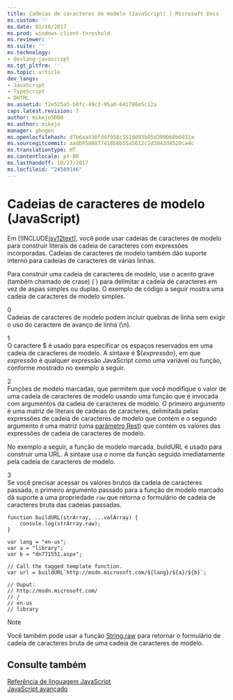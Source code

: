 ```yaml
---
title: Cadeias de caracteres de modelo (JavaScript) | Microsoft Docs
ms.custom: ''
ms.date: 01/18/2017
ms.prod: windows-client-threshold
ms.reviewer: ''
ms.suite: ''
ms.technology:
- devlang-javascript
ms.tgt_pltfrm: ''
ms.topic: article
dev_langs:
- JavaScript
- TypeScript
- DHTML
ms.assetid: f2e525a5-b0fc-49c3-95a0-641788e5c12a
caps.latest.revision: 7
author: mikejo5000
ms.author: mikejo
manager: ghogen
ms.openlocfilehash: d7b6aa430fd4f958c5519093b85d399060b6031a
ms.sourcegitcommit: aadb9588877418b8b55a5612c1d3842d4520ca4c
ms.translationtype: HT
ms.contentlocale: pt-BR
ms.lasthandoff: 10/27/2017
ms.locfileid: "24569146"
---
```

# <a name="template-strings-javascript"></a>Cadeias de caracteres de modelo (JavaScript)
Em [!INCLUDE[jsv12text](../../javascript/includes/jsv12text-md.md)], você pode usar cadeias de caracteres de modelo para construir literais de cadeia de caracteres com expressões incorporadas. Cadeias de caracteres de modelo também dão suporte interno para cadeias de caracteres de várias linhas.  
  
 Para construir uma cadeia de caracteres de modelo, use o acento grave (também chamado de crase) (`) para delimitar a cadeia de caracteres em vez de aspas simples ou duplas. O exemplo de código a seguir mostra uma cadeia de caracteres de modelo simples.  
  
<CodeContentPlaceHolder>0</CodeContentPlaceHolder>  
 Cadeias de caracteres de modelo podem incluir quebras de linha sem exigir o uso do caractere de avanço de linha (\n).  
  
<CodeContentPlaceHolder>1</CodeContentPlaceHolder>  
 O caractere $ é usado para especificar os espaços reservados em uma cadeia de caracteres de modelo. A sintaxe é ${*expressão*}, em que *expressão* é qualquer expressão JavaScript como uma variável ou função, conforme mostrado no exemplo a seguir.  
  
<CodeContentPlaceHolder>2</CodeContentPlaceHolder>  
 Funções de modelo marcadas, que permitem que você modifique o valor de uma cadeia de caracteres de modelo usando uma função que é invocada com argumentos da cadeia de caracteres de modelo. O primeiro argumento é uma matriz de literais de cadeias de caracteres, delimitada pelas expressões de cadeia de caracteres de modelo que contém e o segundo argumento é uma matriz (uma [parâmetro Rest](../../javascript/functions-javascript.md)) que contém os valores das expressões de cadeia de caracteres de modelo.  
  
 No exemplo a seguir, a função de modelo marcada, buildURL é usado para construir uma URL. A sintaxe usa o nome da função seguido imediatamente pela cadeia de caracteres de modelo.  
  
<CodeContentPlaceHolder>3</CodeContentPlaceHolder>  
 Se você precisar acessar os valores brutos da cadeia de caracteres passada, o primeiro argumento passado para a função de modelo marcado dá suporte a uma propriedade `raw` que retorna o formulário de cadeia de caracteres bruta das cadeias passadas.  
  
```  
function buildURL(strArray, ...valArray) {  
    console.log(strArray.raw);  
}  
  
var lang = "en-us";  
var a = "library";  
var b = "dn771551.aspx";  
  
// Call the tagged template function.  
var url = buildURL`http://msdn.microsoft.com/${lang}/${a}/${b}`;  
  
// Ouput:  
// http://msdn.microsoft.com/  
// /  
// en-us  
// library  
```  
  
> [!NOTE]
>  Você também pode usar a função [String.raw](../../javascript/reference/string-raw-function-javascript.md) para retornar o formulário de cadeia de caracteres bruta de uma cadeia de caracteres de modelo.  
  
## <a name="see-also"></a>Consulte também  
 [Referência de linguagem JavaScript](../../javascript/javascript-language-reference.md)   
 [JavaScript avançado](../../javascript/advanced/advanced-javascript.md)